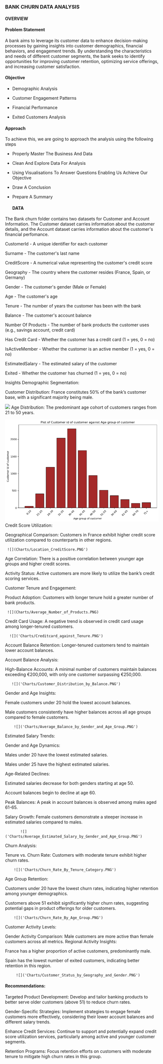 ### BANK CHURN DATA ANALYSIS

#### OVERVIEW

#### Problem Statement

A bank aims to leverage its customer data to enhance decision-making processes by gaining insights into customer demographics, financial behaviors, and engagement trends. By understanding the characteristics and needs of different customer segments, the bank seeks to identify opportunities for improving customer retention, optimizing service offerings, and increasing customer satisfaction.

#### Objective

- Demographic Analysis

- Customer Engagement Patterns

- Financial Performance

- Exited Customers Analysis

#### Approach

To achieve this, we are going to approach the analysis using the following steps

- Properly Master The Business And Data

- Clean And Explore Data For Analysis

- Using Visualisations To Answer Questions Enabling Us Achieve Our Objective

- Draw A Conclusion

- Prepare A Summary


  #### DATA
The Bank churn folder contains two datasets for Customer and Account Information. The Customer dataset carries information about the customer details, and the Account dataset carries information about the customer's financial perfomance.

CustomerId - A unique identifier for each customer

Surname - The customer's last name

CreditScore - A numerical value representing the customer's credit score

Geography - The country where the customer resides (France, Spain, or Germany)

Gender - The customer's gender (Male or Female)

Age - The customer's age

Tenure - The number of years the customer has been with the bank

Balance - The customer's account balance

Number Of Products - The number of bank products the customer uses (e.g., savings account, credit card)

Has Credit Card - Whether the customer has a credit card (1 = yes, 0 = no)

IsActiveMember - Whether the customer is an active member (1 = yes, 0 = no)

EstimatedSalary - The estimated salary of the customer

Exited - Whether the customer has churned (1 = yes, 0 = no)

Insights
Demographic Segmentation:

Customer Distribution: France constitutes 50% of the bank’s customer base, with a significant majority being male.

   ![](Charts/Customer_Distribution_By_Geography.PNG)
Age Distribution: The predominant age cohort of customers ranges from 21 to 50 years.

   ![](Charts/Age_group_of_Customer.PNG)
Credit Score Utilization:

Geographical Comparison: Customers in France exhibit higher credit score utilization compared to counterparts in other regions.

     ![](Charts/Location_CreditScore.PNG')
Age Correlation: There is a positive correlation between younger age groups and higher credit scores.

Activity Status: Active customers are more likely to utilize the bank’s credit scoring services.

Customer Tenure and Engagement:

Product Adoption: Customers with longer tenure hold a greater number of bank products.

     ![](Charts/Average_Number_of_Products.PNG)
Credit Card Usage: A negative trend is observed in credit card usage among longer-tenured customers.

      ![]('Charts/Creditcard_against_Tenure.PNG')
Account Balance Retention: Longer-tenured customers tend to maintain lower account balances.

Account Balance Analysis:

High-Balance Accounts: A minimal number of customers maintain balances exceeding €200,000, with only one customer surpassing €250,000.

       ![]('Charts/Customer_Distribution_by_Balance.PNG')
Gender and Age Insights:

Female customers under 20 hold the lowest account balances.

Male customers consistently have higher balances across all age groups compared to female customers.

        ![]('Charts/Average_Balance_by_Gender_and_Age_Group.PNG')
Estimated Salary Trends:

Gender and Age Dynamics:

Males under 20 have the lowest estimated salaries.

Males under 25 have the highest estimated salaries.

Age-Related Declines:

Estimated salaries decrease for both genders starting at age 50.

Account balances begin to decline at age 60.

Peak Balances: A peak in account balances is observed among males aged 61-65.

Salary Growth: Female customers demonstrate a steeper increase in estimated salaries compared to males.

           ![]('Charts/Average_Estimated_Salary_by_Gender_and_Age_Group.PNG')
Churn Analysis:

Tenure vs. Churn Rate: Customers with moderate tenure exhibit higher churn rates.

        ![]('Charts/Churn_Rate_By_Tenure_Category.PNG')
Age Group Retention:

Customers under 20 have the lowest churn rates, indicating higher retention among younger demographics.

Customers above 51 exhibit significantly higher churn rates, suggesting potential gaps in product offerings for older customers.

        ![]('Charts/Churn_Rate_By_Age_Group.PNG')
Customer Activity Levels:

Gender Activity Comparison: Male customers are more active than female customers across all metrics.
Regional Activity Insights:

France has a higher proportion of active customers, predominantly male.

Spain has the lowest number of exited customers, indicating better retention in this region.

         ![]('Charts/Customer_Status_by_Geography_and_Gender.PNG')
         
#### Recommendations:

Targeted Product Development: Develop and tailor banking products to better serve older customers (above 51) to reduce churn rates.

Gender-Specific Strategies: Implement strategies to engage female customers more effectively, considering their lower account balances and different salary trends.

Enhance Credit Services: Continue to support and potentially expand credit score utilization services, particularly among active and younger customer segments.

Retention Programs: Focus retention efforts on customers with moderate tenure to mitigate high churn rates in this group.


